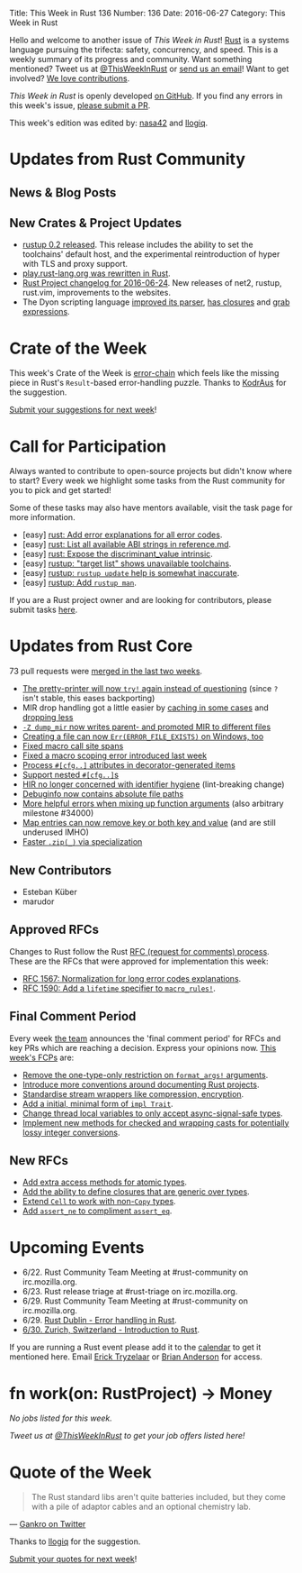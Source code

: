 Title: This Week in Rust 136
Number: 136
Date: 2016-06-27
Category: This Week in Rust

Hello and welcome to another issue of *This Week in Rust*!
[Rust](http://rust-lang.org) is a systems language pursuing the trifecta:
safety, concurrency, and speed. This is a weekly summary of its progress and
community. Want something mentioned? Tweet us at [@ThisWeekInRust](https://twitter.com/ThisWeekInRust) or [send us an
email](mailto:corey@octayn.net?subject=This%20Week%20in%20Rust%20Suggestion)!
Want to get involved? [We love
contributions](https://github.com/rust-lang/rust/blob/master/CONTRIBUTING.md).

*This Week in Rust* is openly developed [on GitHub](https://github.com/cmr/this-week-in-rust).
If you find any errors in this week's issue, [please submit a PR](https://github.com/cmr/this-week-in-rust/pulls).

This week's edition was edited by: [nasa42](https://github.com/nasa42) and [llogiq](https://github.com/llogiq).

# Updates from Rust Community

## News & Blog Posts

## New Crates & Project Updates

* [rustup 0.2 released](https://internals.rust-lang.org/t/beta-testing-rustup-rs/3316/137?u=brson).
  This release includes the ability to set the toolchains' default
  host, and the experimental reintroduction of hyper with TLS and
  proxy support.
* [play.rust-lang.org was rewritten in Rust](https://github.com/rust-lang/rust-playpen/pull/187).
* [Rust Project changelog for 2016-06-24](https://users.rust-lang.org/t/rust-project-changelog-for-2016-06-24/6323).
  New releases of net2, rustup, rust.vim, improvements to the websites.
* The Dyon scripting language [improved its parser](https://github.com/PistonDevelopers/dyon/pull/311),
  [has closures](https://github.com/PistonDevelopers/dyon/pull/313) and [grab expressions](https://github.com/PistonDevelopers/dyon/pull/318).

# Crate of the Week

This week's Crate of the Week is [error-chain](https://crates.io/crates/error-chain) which feels like the missing piece in Rust's `Result`-based error-handling puzzle. Thanks to [KodrAus](https://users.rust-lang.org/users/KodrAus) for the suggestion.

[Submit your suggestions for next week][submit_crate]!

[submit_crate]: https://users.rust-lang.org/t/crate-of-the-week/2704

# Call for Participation

Always wanted to contribute to open-source projects but didn't know where to start?
Every week we highlight some tasks from the Rust community for you to pick and get started!

Some of these tasks may also have mentors available, visit the task page for more information.

* [easy] [rust: Add error explanations for all error codes](https://github.com/rust-lang/rust/issues/32777).
* [easy] [rust: List all available ABI strings in reference.md](https://github.com/rust-lang/rust/issues/34267).
* [easy] [rust: Expose the discriminant_value intrinsic](https://github.com/rust-lang/rust/issues/24263#issuecomment-228217702).
* [easy] [rustup: "target list" shows unavailable toolchains](https://github.com/rust-lang-nursery/rustup.rs/issues/299#issuecomment-228215543).
* [easy] [rustup: `rustup update` help is somewhat inaccurate](https://github.com/rust-lang-nursery/rustup.rs/issues/528#issuecomment-228216395).
* [easy] [rustup: Add `rustup man`](https://github.com/rust-lang-nursery/rustup.rs/issues/490#issuecomment-228220481).

If you are a Rust project owner and are looking for contributors, please submit tasks [here][guidelines].

[guidelines]: https://users.rust-lang.org/t/twir-call-for-participation/4821

# Updates from Rust Core

73 pull requests were [merged in the last two weeks][merged].

[merged]: https://github.com/issues?q=is%3Apr+org%3Arust-lang+is%3Amerged+merged%3A2016-06-13..2016-06-20

* [The pretty-printer will now `try!` again instead of questioning](https://github.com/rust-lang/rust/pull/34312) (since `?` isn't stable, this eases backporting)
* MIR drop handling got a little easier by [caching in some cases](https://github.com/rust-lang/rust/pull/34307) and [dropping less](https://github.com/rust-lang/rust/pull/34290)
* [`-Z dump_mir` now writes parent- and promoted MIR to different files](https://github.com/rust-lang/rust/pull/34306)
* [Creating a file can now `Err(ERROR_FILE_EXISTS)` on Windows, too](https://github.com/rust-lang/rust/pull/34270)
* [Fixed macro call site spans](https://github.com/rust-lang/rust/pull/33749)
* [Fixed a macro scoping error introduced last week](https://github.com/rust-lang/rust/pull/34239)
* [Process `#[cfg..]` attributes in decorator-generated items](https://github.com/rust-lang/rust/pull/34295)
* [Support nested `#[cfg..]`s](https://github.com/rust-lang/rust/pull/34216)
* [HIR no longer concerned with identifier hygiene](https://github.com/rust-lang/rust/pull/34207) (lint-breaking change)
* [Debuginfo now contains absolute file paths](https://github.com/rust-lang/rust/pull/34187)
* [More helpful errors when mixing up function arguments](https://github.com/rust-lang/rust/pull/34000) (also arbitrary milestone #34000)
* [Map entries can now remove key or both key and value](https://github.com/rust-lang/rust/pull/33300) (and are still underused IMHO)
* [Faster `.zip(_)` via specialization](https://github.com/rust-lang/rust/pull/33090)

## New Contributors

* Esteban Küber
* marudor

## Approved RFCs

Changes to Rust follow the Rust [RFC (request for comments)
process](https://github.com/rust-lang/rfcs#rust-rfcs). These
are the RFCs that were approved for implementation this week:

* [RFC 1567: Normalization for long error codes explanations](https://github.com/rust-lang/rfcs/pull/1567).
* [RFC 1590: Add a `lifetime` specifier to `macro_rules!`](https://github.com/rust-lang/rfcs/pull/1590).

## Final Comment Period

Every week [the team](https://www.rust-lang.org/team.html) announces the
'final comment period' for RFCs and key PRs which are reaching a
decision. Express your opinions now. [This week's FCPs][fcp] are:

[fcp]: https://github.com/rust-lang/rfcs/labels/final-comment-period

* [Remove the one-type-only restriction on `format_args!` arguments](https://github.com/rust-lang/rfcs/pull/1618).
* [Introduce more conventions around documenting Rust projects](https://github.com/rust-lang/rfcs/pull/1574).
* [Standardise stream wrappers like compression, encryption](https://github.com/rust-lang/rfcs/pull/1568).
* [Add a initial, minimal form of `impl Trait`](https://github.com/rust-lang/rfcs/pull/1522).
* [Change thread local variables to only accept async-signal-safe types](https://github.com/rust-lang/rfcs/pull/1379).
* [Implement new methods for checked and wrapping casts for potentially lossy integer conversions](https://github.com/rust-lang/rfcs/pull/1218).

## New RFCs

* [Add extra access methods for atomic types](https://github.com/rust-lang/rfcs/pull/1649).
* [Add the ability to define closures that are generic over types](https://github.com/rust-lang/rfcs/pull/1650).
* [Extend `Cell` to work with non-`Copy` types](https://github.com/rust-lang/rfcs/pull/1651).
* [Add `assert_ne` to compliment `assert_eq`](https://github.com/rust-lang/rfcs/pull/1653).

# Upcoming Events

* 6/22. Rust Community Team Meeting at #rust-community on irc.mozilla.org.
* 6/23. Rust release triage at #rust-triage on irc.mozilla.org.
* 6/29. Rust Community Team Meeting at #rust-community on irc.mozilla.org.
* 6/29. [Rust Dublin - Error handling in Rust](http://www.meetup.com/Rust-Dublin/events/232035542/).
* [6/30. Zurich, Switzerland - Introduction to Rust](http://www.meetup.com/Mozilla-Meetup-Switzerland/events/231268531/).

If you are running a Rust event please add it to the [calendar] to get
it mentioned here. Email [Erick Tryzelaar][erickt] or [Brian
Anderson][brson] for access.

[calendar]: https://www.google.com/calendar/embed?src=apd9vmbc22egenmtu5l6c5jbfc%40group.calendar.google.com
[erickt]: mailto:erick.tryzelaar@gmail.com
[brson]: mailto:banderson@mozilla.com

# fn work(on: RustProject) -> Money

*No jobs listed for this week.*

*Tweet us at [@ThisWeekInRust](https://twitter.com/ThisWeekInRust) to get your job offers listed here!*

# Quote of the Week

> The Rust standard libs aren't quite batteries included, but they come with a pile of adaptor cables and an optional chemistry lab.

— [Gankro on Twitter](https://twitter.com/Gankro/status/743425058652196865)

Thanks to [llogiq](https://users.rust-lang.org/users/llogiq) for the suggestion.

[Submit your quotes for next week][submit]!

[submit]: http://users.rust-lang.org/t/twir-quote-of-the-week/328
